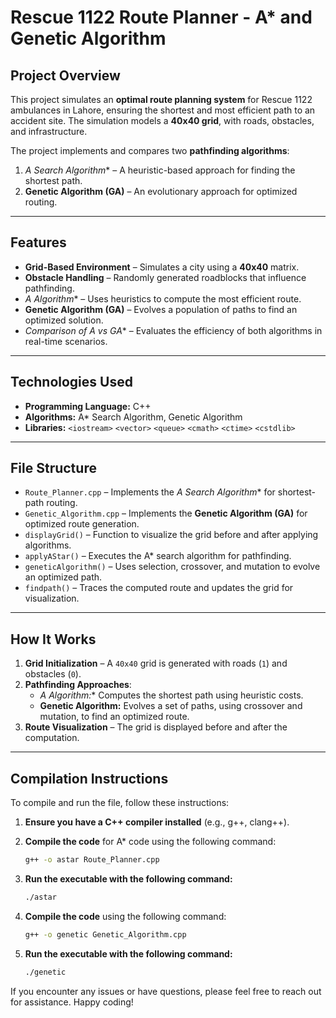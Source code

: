 
# Rescue 1122 Route Planner - A* and Genetic Algorithm

## Project Overview  
This project simulates an **optimal route planning system** for Rescue 1122 ambulances in Lahore, ensuring the shortest and most efficient path to an accident site. The simulation models a **40x40 grid**, with roads, obstacles, and infrastructure.

The project implements and compares two **pathfinding algorithms**:  
1. **A* Search Algorithm** – A heuristic-based approach for finding the shortest path.  
2. **Genetic Algorithm (GA)** – An evolutionary approach for optimized routing.

---

## Features  
- **Grid-Based Environment** – Simulates a city using a **40x40** matrix.  
- **Obstacle Handling** – Randomly generated roadblocks that influence pathfinding.  
- **A* Algorithm** – Uses heuristics to compute the most efficient route.  
- **Genetic Algorithm (GA)** – Evolves a population of paths to find an optimized solution.  
- **Comparison of A* vs GA** – Evaluates the efficiency of both algorithms in real-time scenarios.  

---

## Technologies Used  
- **Programming Language:** C++  
- **Algorithms:** A* Search Algorithm, Genetic Algorithm  
- **Libraries:** `<iostream>` `<vector>` `<queue>` `<cmath>` `<ctime>` `<cstdlib>`  

---

## File Structure  
- `Route_Planner.cpp` – Implements the **A* Search Algorithm** for shortest-path routing.  
- `Genetic_Algorithm.cpp` – Implements the **Genetic Algorithm (GA)** for optimized route generation.  
- `displayGrid()` – Function to visualize the grid before and after applying algorithms.  
- `applyAStar()` – Executes the A* search algorithm for pathfinding.  
- `geneticAlgorithm()` – Uses selection, crossover, and mutation to evolve an optimized path.  
- `findpath()` – Traces the computed route and updates the grid for visualization.  

---

## How It Works  
1. **Grid Initialization** – A `40x40` grid is generated with roads (`1`) and obstacles (`0`).  
2. **Pathfinding Approaches**:  
   - **A* Algorithm:** Computes the shortest path using heuristic costs.  
   - **Genetic Algorithm:** Evolves a set of paths, using crossover and mutation, to find an optimized route.  
3. **Route Visualization** – The grid is displayed before and after the computation.  
 

---

## Compilation Instructions

To compile and run the file, follow these instructions:

1. **Ensure you have a C++ compiler installed** (e.g., g++, clang++).

2. **Compile the code** for A* code using the following command:
   ```bash
   g++ -o astar Route_Planner.cpp
3. **Run the executable with the following command:**
   ```bash
   ./astar

2. **Compile the code** using the following command:
   ```bash
   g++ -o genetic Genetic_Algorithm.cpp
3. **Run the executable with the following command:**
   ```bash
   ./genetic

If you encounter any issues or have questions, please feel free to reach out for assistance. Happy coding!


